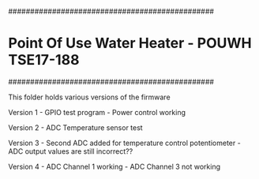 ###############################################
# Point Of Use Water Heater - POUWH TSE17-188 #
###############################################

This folder holds various versions of the firmware

Version 1 	- GPIO test program
		- Power control working
		
Version 2	- ADC Temperature sensor test

Version 3	- Second ADC added for temperature control potentiometer 
		- ADC output values are still incorrect??

Version 4	- ADC Channel 1 working
		- ADC Channel 3 not working

